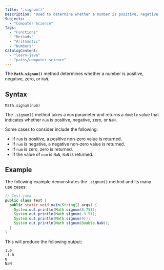 ```yaml
---
Title: ".signum()"
Description: "Used to determine whether a number is positive, negative, zero, or NaN."
Subjects:
  - "Computer Science"
Tags:
  - "Functions"
  - "Methods"
  - "Arithmetic"
  - "Numbers"
CatalogContent:
  - "learn-java"
  - "paths/computer-science"
---
```


The **`Math.signum()`** method determines whether a number is positive, negative, zero, or `NaN`.

## Syntax

```pseudo
Math.signum(num)
```

The `.signum()` method takes a `num` parameter and returns a `double` value that indicates whether `num` is positive, negative, zero, or `NaN`.

Some cases to consider include the following:

- If `num` is positive, a positive non-zero value is returned.
- If `num` is negative, a negative non-zero value is returned.
- If `num` is zero, zero is returned.
- If the value of `num` is `NaN`, `NaN` is returned.

## Example

The following example demonstrates the `.signum()` method and its many use cases:

```java
// Test.java
public class Test {
  public static void main(String[] args) {
    System.out.println(Math.signum(8.75));
    System.out.println(Math.signum(-3.5));
    System.out.println(Math.signum(0));
    System.out.println(Math.signum(Double.NaN));
  }
}
```

This will produce the following output:

```shell
1.0
-1.0
0
NaN
```
